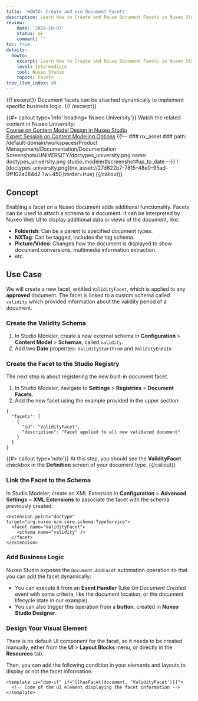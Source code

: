 ```yaml
---
title: 'HOWTO: Create and Use Document Facets'
description: Learn How to Create and Reuse Document Facets in Nuxeo Studio
review:
    date: '2019-10-07'
    status: ok
    comment: ''
toc: true
details:
  howto:
    excerpt: Learn How to Create and Reuse Document Facets in Nuxeo Studio
    level: Intermediate
    tool: Nuxeo Studio
    topics: Facets
tree_item_index: 40
---
```

{{! excerpt}}
Document facets can be attached dynamically to implement specific business logic.
{{! /excerpt}}

{{#> callout type='info' heading='Nuxeo University'}}
Watch the related content in Nuxeo University:</br>
[Course on Content Model Design in Nuxeo Studio](https://university.nuxeo.com/learn/course/external/view/elearning/12/ContentModelDesigninNuxeoStudio)</br>
[Expert Session on Content Modeling Options](https://university.nuxeo.com/learn/course/external/view/elearning/203/ExpertSession-ContentModelingOptions)
{{!--     ### nx_asset ###
    path: /default-domain/workspaces/Product Management/Documentation/Documentation Screenshots/UNIVERSITY/doctypes_university.png
    name: doctypes_university.png
    studio_modeler#screenshot#up_to_date
--}}
![doctypes_university.png](nx_asset://27d822b7-7815-48e0-95ad-0ff102a284d2 ?w=450,border=true)
{{/callout}}

## Concept

Enabling a facet on a Nuxeo document adds additional functionality. Facets can be used to attach a schema to a document. It can be interpreted by Nuxeo Web UI to display additional data or views of the document, like:

- **Folderish**: Can be a parent to specified document types.
- **NXTag**: Can be tagged, includes the tag schema.
- **Picture/Video**: Changes how the document is displayed to show document conversions, multimedia information extraction.
- etc.

## Use Case

We will create a new facet, entitled `ValidityFacet`, which is applied to any **approved** document. The facet is linked to a custom schema called `validity` which provided information about the validity period of a document.

### Create the Validity Schema

1. In Studio Modeler, create a new external schema in **Configuration** > **Content Model** > **Schemas**, called `validity`.
1. Add two **Date** properties: `ValidityStartFrom` and `ValidityEndsIn`.

### Create the Facet to the Studio Registry

The next step is about registering the new built-in document facet.

1. In Studio Modeler, navigate to **Settings** > **Registries** > **Document Facets**.
1. Add the new facet using the example provided in the upper section:

```
{
  "facets": [
    {
      "id": "ValidityFacet",
      "description": "Facet applied to all new validated document"
    }
  ]
}
```

{{#> callout type='note'}}
At this step, you should see the **ValidityFacet** checkbox in the **Definition** screen of your document type.
{{/callout}}

### Link the Facet to the Schema

In Studio Modeler, create an XML Extension in **Configuration** > **Advanced Settings** > **XML Extensions** to associate the facet with the schema previously created:

```
<extension point="doctype" target="org.nuxeo.ecm.core.schema.TypeService">
  <facet name="ValidityFacet">
    <schema name="validity" />
  </facet>
</extension>
```

### Add Business Logic

Nuxeo Studio exposes the `Document.AddFacet` automation operation so that you can add the facet dynamically:
- You can execute it from an **Event Handler** (Like On _Document Created_ event with some criteria, like the document location, or the document lifecycle state in our example).
- You can also trigger this operation from a **button**, created in **Nuxeo Studio Designer**.

### Design Your Visual Element

There is no default UI component for the facet, so it needs to be created manually, either from the **UI** > **Layout Blocks** menu, or directly in the **Resources** tab.

Then, you can add the following condition in your elements and layouts to display or not the facet information:

```
<template is="dom-if" if="[[hasFacet(document, 'ValidityFacet')]]">
  <!-- Code of the UI element displaying the facet information -->
</template>
```
